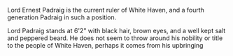 
Lord Ernest Padraig is the current ruler of White Haven, and a fourth generation Padraig in such a position.

Lord Padraig stands at 6'2" with black hair, brown eyes, and a well kept salt and peppered beard. He does not seem to throw around his nobility or title to the people of White Haven, perhaps it comes from his upbringing 

